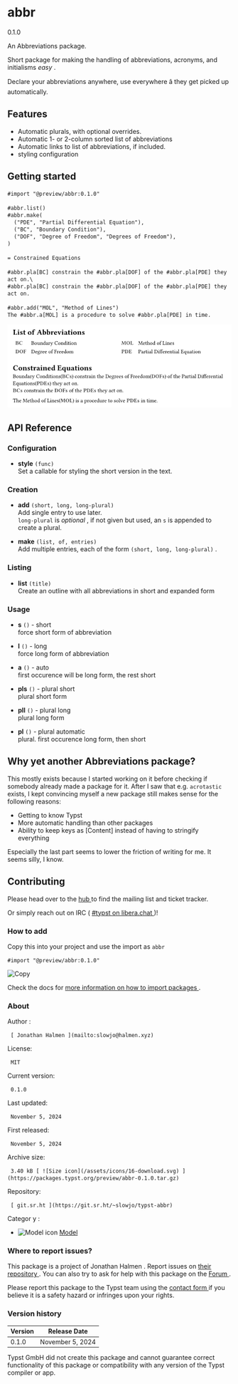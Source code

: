 #  abbr

0.1.0

An Abbreviations package.

Short package for making the handling of abbreviations, acronyms, and
initialisms _easy_ .

Declare your abbreviations anywhere, use everywhere â they get picked up
automatically.

##  Features

  * Automatic plurals, with optional overrides. 
  * Automatic 1- or 2-column sorted list of abbreviations 
  * Automatic links to list of abbreviations, if included. 
  * styling configuration 

##  Getting started

    
    
    #import "@preview/abbr:0.1.0"
    
    #abbr.list()
    #abbr.make(
      ("PDE", "Partial Differential Equation"),
      ("BC", "Boundary Condition"),
      ("DOF", "Degree of Freedom", "Degrees of Freedom"),
    )
    
    = Constrained Equations
    
    #abbr.pla[BC] constrain the #abbr.pla[DOF] of the #abbr.pla[PDE] they act on.\
    #abbr.pla[BC] constrain the #abbr.pla[DOF] of the #abbr.pla[PDE] they act on.
    
    #abbr.add("MOL", "Method of Lines")
    The #abbr.a[MOL] is a procedure to solve #abbr.pla[PDE] in time.
    

![](https://github.com/typst/packages/raw/main/packages/preview/abbr/0.1.0/example.png)

##  API Reference

###  Configuration

  * **style** ` (func) `   
Set a callable for styling the short version in the text.

###  Creation

  * **add** ` (short, long, long-plural) `   
Add single entry to use later.  
` long-plural ` is _optional_ , if not given but used, an ` s ` is appended to
create a plural.

  * **make** ` (list, of, entries) `   
Add multiple entries, each of the form ` (short, long, long-plural) ` .

###  Listing

  * **list** ` (title) `   
Create an outline with all abbreviations in short and expanded form

###  Usage

  * **s** ` () ` \- short   
force short form of abbreviation

  * **l** ` () ` \- long   
force long form of abbreviation

  * **a** ` () ` \- auto   
first occurence will be long form, the rest short

  * **pls** ` () ` \- plural short   
plural short form

  * **pll** ` () ` \- plural long   
plural long form

  * **pl** ` () ` \- plural automatic   
plural. first occurence long form, then short

##  Why yet another Abbreviations package?

This mostly exists because I started working on it before checking if somebody
already made a package for it. After I saw that e.g. ` acrotastic ` exists, I
kept convincing myself a new package still makes sense for the following
reasons:

  * Getting to know Typst 
  * More automatic handling than other packages 
  * Ability to keep keys as [Content] instead of having to stringify everything 

Especially the last part seems to lower the friction of writing for me. It
seems silly, I know.

##  Contributing

Please head over to the [ hub ](https://sr.ht/~slowjo/typst-packages) to find
the mailing list and ticket tracker.

Or simply reach out on IRC ( [ #typst on libera.chat
](https://web.libera.chat/gamja/?autojoin=#typst) )!

###  How to add

Copy this into your project and use the import as  ` abbr `

    
    
    #import "@preview/abbr:0.1.0"

![Copy](/assets/icons/16-copy.svg)

Check the docs for  [ more information on how to import packages
](https://typst.app/docs/reference/scripting/#packages) .

###  About

Author  :

     [ Jonathan Halmen ](mailto:slowjo@halmen.xyz)
License:

     MIT 
Current version:

     0.1.0 
Last updated:

     November 5, 2024 
First released:

     November 5, 2024 
Archive size:

     3.40 kB [ ![Size icon](/assets/icons/16-download.svg) ](https://packages.typst.org/preview/abbr-0.1.0.tar.gz)
Repository:

     [ git.sr.ht ](https://git.sr.ht/~slowjo/typst-abbr)
Categor  y  :

    

  * ![Model icon](/assets/icons/16-list-unordered.svg) [ Model ](https://typst.app/universe/search/?category=model)

###  Where to report issues?

This  package  is a project of  Jonathan Halmen  .  Report issues on  [ their
repository ](https://git.sr.ht/~slowjo/typst-abbr) .  You can also try to ask
for help with this  package  on the  [ Forum ](https://forum.typst.app) .

Please report this  package  to the Typst team using the  [ contact form
](https://typst.app/contact) if you believe it is a safety hazard or infringes
upon your rights.

###  Version history

Version  |  Release Date   
---|---  
0.1.0  |  November 5, 2024   
  
Typst GmbH did not create this  package  and cannot guarantee correct
functionality of this  package  or compatibility with any version of the Typst
compiler or app.

